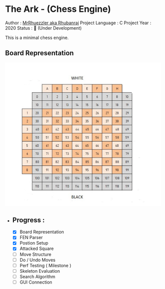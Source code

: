 # The Ark - (Chess Engine)
Author           : [MrRhuezzler aka Rhubanraj](https://github.com/MrRhuezzler)
Project Language : C
Project Year     : 2020
Status           : :triangular_flag_on_post: (Under Development)

This is a minimal chess engine.

## Board Representation
![ChessBoardRepresentation](/Resources/ChessBoardRep.jpg)

- ## Progress :
    - [X] Board Representation
    - [X] FEN Parser
    - [X] Postion Setup
    - [X] Attacked Square
    - [ ] Move Structure
    - [ ] Do / Undo Moves
    - [ ] Perf Testing ( Milestone )
    - [ ] Skeleton Evaluation
    - [ ] Search Algorithm
    - [ ] GUI Connection
